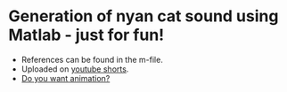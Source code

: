 # Generation of nyan cat sound using Matlab - just for fun!
* References can be found in the m-file.
* Uploaded on [youtube shorts](https://www.youtube.com/shorts/pw_zIUAfgV8).
* [Do you want animation?](https://github.com/elgar328/matlab-code-examples/tree/main/nyancat)
